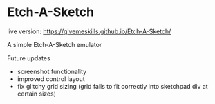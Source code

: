 # Etch-A-Sketch
live version: https://givemeskills.github.io/Etch-A-Sketch/ 

A simple Etch-A-Sketch emulator

Future updates
- screenshot functionality
- improved control layout
- fix glitchy grid sizing (grid fails to fit correctly into sketchpad div at certain sizes)

